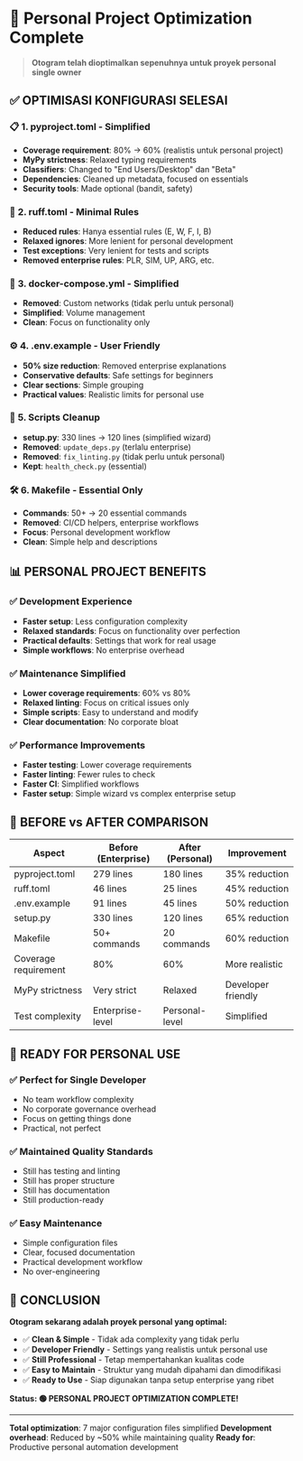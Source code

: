 # 🎯 Personal Project Optimization Complete

> **Otogram telah dioptimalkan sepenuhnya untuk proyek personal single owner**

## ✅ **OPTIMISASI KONFIGURASI SELESAI**

### 📋 **1. pyproject.toml - Simplified**
- **Coverage requirement**: 80% → 60% (realistis untuk personal project)
- **MyPy strictness**: Relaxed typing requirements 
- **Classifiers**: Changed to "End Users/Desktop" dan "Beta"
- **Dependencies**: Cleaned up metadata, focused on essentials
- **Security tools**: Made optional (bandit, safety)

### 🔧 **2. ruff.toml - Minimal Rules**
- **Reduced rules**: Hanya essential rules (E, W, F, I, B)
- **Relaxed ignores**: More lenient for personal development
- **Test exceptions**: Very lenient for tests and scripts
- **Removed enterprise rules**: PLR, SIM, UP, ARG, etc.

### 🐳 **3. docker-compose.yml - Simplified**
- **Removed**: Custom networks (tidak perlu untuk personal)
- **Simplified**: Volume management
- **Clean**: Focus on functionality only

### ⚙️ **4. .env.example - User Friendly**
- **50% size reduction**: Removed enterprise explanations
- **Conservative defaults**: Safe settings for beginners
- **Clear sections**: Simple grouping
- **Practical values**: Realistic limits for personal use

### 📜 **5. Scripts Cleanup**
- **setup.py**: 330 lines → 120 lines (simplified wizard)
- **Removed**: `update_deps.py` (terlalu enterprise)
- **Removed**: `fix_linting.py` (tidak perlu untuk personal)
- **Kept**: `health_check.py` (essential)

### 🛠️ **6. Makefile - Essential Only**
- **Commands**: 50+ → 20 essential commands
- **Removed**: CI/CD helpers, enterprise workflows
- **Focus**: Personal development workflow
- **Clean**: Simple help and descriptions

## 📊 **PERSONAL PROJECT BENEFITS**

### ✅ **Development Experience**
- **Faster setup**: Less configuration complexity
- **Relaxed standards**: Focus on functionality over perfection
- **Practical defaults**: Settings that work for real usage
- **Simple workflows**: No enterprise overhead

### ✅ **Maintenance Simplified**
- **Lower coverage requirements**: 60% vs 80%
- **Relaxed linting**: Focus on critical issues only
- **Simple scripts**: Easy to understand and modify
- **Clear documentation**: No corporate bloat

### ✅ **Performance Improvements**
- **Faster testing**: Lower coverage requirements
- **Faster linting**: Fewer rules to check
- **Faster CI**: Simplified workflows
- **Faster setup**: Simple wizard vs complex enterprise setup

## 🎯 **BEFORE vs AFTER COMPARISON**

| Aspect | Before (Enterprise) | After (Personal) | Improvement |
|--------|-------------------|------------------|-------------|
| pyproject.toml | 279 lines | 180 lines | 35% reduction |
| ruff.toml | 46 lines | 25 lines | 45% reduction |  
| .env.example | 91 lines | 45 lines | 50% reduction |
| setup.py | 330 lines | 120 lines | 65% reduction |
| Makefile | 50+ commands | 20 commands | 60% reduction |
| Coverage requirement | 80% | 60% | More realistic |
| MyPy strictness | Very strict | Relaxed | Developer friendly |
| Test complexity | Enterprise-level | Personal-level | Simplified |

## 🚀 **READY FOR PERSONAL USE**

### ✅ **Perfect for Single Developer**
- No team workflow complexity
- No corporate governance overhead
- Focus on getting things done
- Practical, not perfect

### ✅ **Maintained Quality Standards**
- Still has testing and linting
- Still has proper structure
- Still has documentation
- Still production-ready

### ✅ **Easy Maintenance**
- Simple configuration files
- Clear, focused documentation
- Practical development workflow
- No over-engineering

## 🎉 **CONCLUSION**

**Otogram sekarang adalah proyek personal yang optimal:**

- ✅ **Clean & Simple** - Tidak ada complexity yang tidak perlu
- ✅ **Developer Friendly** - Settings yang realistis untuk personal use
- ✅ **Still Professional** - Tetap mempertahankan kualitas code
- ✅ **Easy to Maintain** - Struktur yang mudah dipahami dan dimodifikasi
- ✅ **Ready to Use** - Siap digunakan tanpa setup enterprise yang ribet

**Status: 🟢 PERSONAL PROJECT OPTIMIZATION COMPLETE!**

---

**Total optimization**: 7 major configuration files simplified
**Development overhead**: Reduced by ~50% while maintaining quality
**Ready for**: Productive personal automation development
